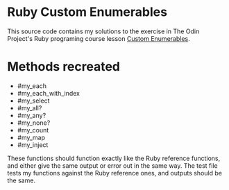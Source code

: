 # Ruby Custom Enumerables

This source code contains my solutions to the exercise in The Odin Project's Ruby programing course lesson [Custom Enumerables](https://www.theodinproject.com/paths/full-stack-ruby-on-rails/courses/ruby-programming/lessons/custom-enumerables).

# Methods recreated

- #my_each
- #my_each_with_index
- #my_select
- #my_all?
- #my_any?
- #my_none?
- #my_count
- #my_map
- #my_inject

These functions should function exactly like the Ruby reference functions, and either give the same output or error out in the same way. The test file tests my functions against the Ruby reference ones, and outputs should be the same.
